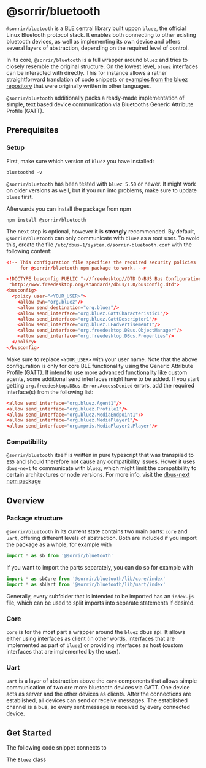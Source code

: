 # @sorrir/bluetooth

`@sorrir/bluetooth` is a BLE central library built uppon `bluez`, the official Linux Bluetooth protocol stack. It enables both connecting to other existing bluetooth devices, as well as implementing its own device and offers several layers of abstraction, depending on the required level of control.

In its core, `@sorrir/bluetooth` is a full wrapper around `bluez` and tries to closely resemble the original structure. On the lowest level, `bluez` interfaces can be interacted with directly. This for instance allows a rather straightforward translation of code snippets or [examples from the bluez repository](https://git.kernel.org/pub/scm/bluetooth/bluez.git/tree/test) that were originally written in other languages.

`@sorrir/bluetooth` additionally packs a ready-made implementation of simple, text based device communication via Bluetooths Generic Attribute Profile (GATT).

## Prerequisites

### Setup

First, make sure which version of `bluez` you have installed:
```console
bluetoothd -v
```
`@sorrir/bluetooth` has been tested with `bluez 5.50` or newer. It might work on older versions as well, but if you run into problems, make sure to update `bluez` first.

Afterwards you can install the package from npm
```console
npm install @sorrir/bluetooth
```
The next step is optional, however it is **strongly** recommended. By default, `@sorrir/bluetooth` can only communicate with `bluez` as a root user. To avoid this, create the file `/etc/dbus-1/system.d/sorrir-bluetooth.conf` with the following content:
```conf
<!-- This configuration file specifies the required security policies
     for @sorrir/bluetooth npm package to work. -->

<!DOCTYPE busconfig PUBLIC "-//freedesktop//DTD D-BUS Bus Configuration 1.0//EN"
 "http://www.freedesktop.org/standards/dbus/1.0/busconfig.dtd">
<busconfig>
  <policy user="<YOUR_USER>">
    <allow own="org.bluez"/>
    <allow send_destination="org.bluez"/>
    <allow send_interface="org.bluez.GattCharacteristic1"/>
    <allow send_interface="org.bluez.GattDescriptor1"/>
    <allow send_interface="org.bluez.LEAdvertisement1"/>
    <allow send_interface="org.freedesktop.DBus.ObjectManager"/>
    <allow send_interface="org.freedesktop.DBus.Properties"/>
  </policy>
</busconfig>
```
Make sure to replace `<YOUR_USER>` with your user name. Note that the above configuration is only for core BLE functionality using the Generic Attribute Profile (GATT). If intend to use more advanced functionality like custom agents, some additional send interfaces might have to be added. If you start getting `org.freedesktop.DBus.Error.AccessDenied` errors, add the required interface(s) from the following list:
```conf
<allow send_interface="org.bluez.Agent1"/>
<allow send_interface="org.bluez.Profile1"/>
<allow send_interface="org.bluez.MediaEndpoint1"/>
<allow send_interface="org.bluez.MediaPlayer1"/>
<allow send_interface="org.mpris.MediaPlayer2.Player"/>
```

### Compatibility

`@sorrir/bluetooth` itself is written in pure typescript that was transpiled to `ES5` and should therefore not cause any compatibility issues. Hower it uses `dbus-next` to communicate with `bluez`, which might limit the compatibility to certain architectures or node versions. For more info, visit the [dbus-next npm package](https://www.npmjs.com/package/dbus-next)

## Overview

### Package structure

`@sorrir/bluetooth` in its current state contains two main parts: `core` and `uart`, offering different levels of abstraction. Both are included if you import the package as a whole, for example with
```ts
import * as sb from '@sorrir/bluetooth'
```
If you want to import the parts separately, you can do so for example with
```ts
import * as sbCore from '@sorrir/bluetooth/lib/core/index'
import * as sbUart from '@sorrir/bluetooth/lib/uart/index'
```
Generally, every subfolder that is intended to be imported has an `index.js` file, which can be used to split imports into separate statements if desired.


### Core

`core` is for the most part a wrapper around the `bluez` dbus api. It allows either using interfaces as client (in other words, interfaces that are implemented as part of `bluez`) or providing interfaces as host (custom interfaces that are implemented by the user).

### Uart

`uart` is a layer of abstraction above the `core` components that allows simple communication of two ore more bluetooth devices via GATT. One device acts as server and the other devices as clients. After the connections are established, all devices can send or receive messages. The established channel is a bus, so every sent message is received by every connected device.

## Get Started

The following code snippet connects to

The `Bluez` class 